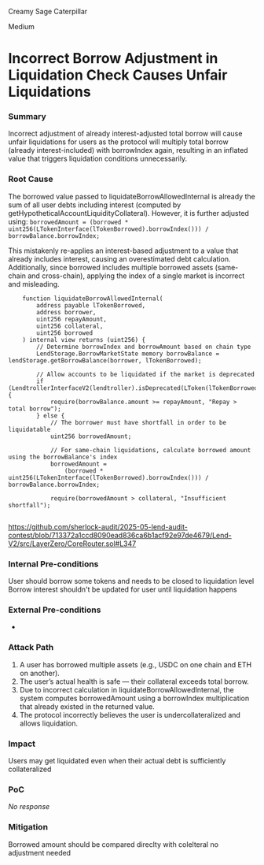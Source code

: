 Creamy Sage Caterpillar

Medium

# Incorrect Borrow Adjustment in Liquidation Check Causes Unfair Liquidations

### Summary

Incorrect adjustment of already interest-adjusted total borrow will cause unfair liquidations for users as the protocol will multiply total borrow (already interest-included) with borrowIndex again, resulting in an inflated value that triggers liquidation conditions unnecessarily.

### Root Cause

The borrowed value passed to liquidateBorrowAllowedInternal is already the sum of all user debts including interest (computed by getHypotheticalAccountLiquidityCollateral). However, it is further adjusted using:
`borrowedAmount = (borrowed * uint256(LTokenInterface(lTokenBorrowed).borrowIndex())) / borrowBalance.borrowIndex;`

This mistakenly re-applies an interest-based adjustment to a value that already includes interest, causing an overestimated debt calculation. Additionally, since borrowed includes multiple borrowed assets (same-chain and cross-chain), applying the index of a single market is incorrect and misleading.


```solidity
    function liquidateBorrowAllowedInternal(
        address payable lTokenBorrowed,
        address borrower,
        uint256 repayAmount,
        uint256 collateral,
        uint256 borrowed
    ) internal view returns (uint256) {
        // Determine borrowIndex and borrowAmount based on chain type
        LendStorage.BorrowMarketState memory borrowBalance = lendStorage.getBorrowBalance(borrower, lTokenBorrowed);

        // Allow accounts to be liquidated if the market is deprecated
        if (LendtrollerInterfaceV2(lendtroller).isDeprecated(LToken(lTokenBorrowed))) {
            require(borrowBalance.amount >= repayAmount, "Repay > total borrow");
        } else {
            // The borrower must have shortfall in order to be liquidatable
            uint256 borrowedAmount;

            // For same-chain liquidations, calculate borrowed amount using the borrowBalance's index
            borrowedAmount =
                (borrowed * uint256(LTokenInterface(lTokenBorrowed).borrowIndex())) / borrowBalance.borrowIndex;

            require(borrowedAmount > collateral, "Insufficient shortfall");


```

https://github.com/sherlock-audit/2025-05-lend-audit-contest/blob/713372a1ccd8090ead836ca6b1acf92e97de4679/Lend-V2/src/LayerZero/CoreRouter.sol#L347

### Internal Pre-conditions

User should borrow some tokens and needs to be closed to liquidation level
Borrow interest shouldn't  be updated for user until liquidation happens

### External Pre-conditions

-

### Attack Path

1. A user has borrowed multiple assets (e.g., USDC on one chain and ETH on another).
2. The user’s actual health is safe — their collateral exceeds total borrow.
3. Due to incorrect calculation in liquidateBorrowAllowedInternal, the system computes borrowedAmount using a borrowIndex multiplication that already existed in the returned value.
4. The protocol incorrectly believes the user is undercollateralized and allows liquidation.

### Impact

 Users may get liquidated even when their actual debt is sufficiently collateralized

### PoC

_No response_

### Mitigation

Borrowed amount should be compared direclty with colelteral no adjustment needed